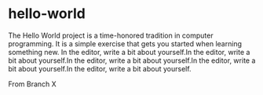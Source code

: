 # hello-world
The Hello World project is a time-honored tradition in computer programming. It is a simple exercise that gets you started when learning something new. 
In the editor, write a bit about yourself.In the editor, write a bit about yourself.In the editor, write a bit about yourself.In the editor, write a bit about yourself.In the editor, write a bit about yourself.


From Branch X